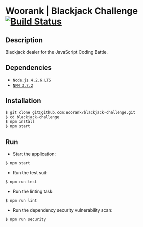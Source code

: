# Woorank | Blackjack Challenge [![Build Status][circle-image]][circle-url]

## Description

Blackjack dealer for the JavaScript Coding Battle.

## Dependencies

- [`Node.js 4.2.6 LTS`](https://nodejs.org/dist/v4.2.6/)
- [`NPM 3.7.2`](https://docs.npmjs.com/getting-started/installing-node)

## Installation

```bash
$ git clone git@github.com:Woorank/blackjack-challenge.git
$ cd blackjack-challenge
$ npm install
$ npm start
```

## Run

- Start the application:

```bash
$ npm start
```

- Run the test suit:

```bash
$ npm run test
```

- Run the linting task:

```bash
$ npm run lint
```

- Run the dependency security vulnerability scan:

```bash
$ npm run security
```

[circle-image]: https://circleci.com/gh/Woorank/blackjack-challenge.svg
[circle-url]: https://circleci.com/gh/Woorank/blackjack-challenge
